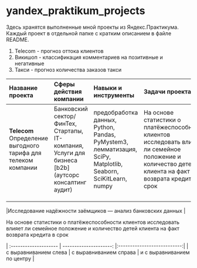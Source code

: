 # yandex_praktikum_projects

Здесь хранятся выполненные мной проекты из Яндекс.Практикума.  
Каждый проект в отдельной папке с кратким описанием в файле README.  

1. Telecom - прогноз оттока клиентов 
2. Викишоп - классификация комментариев на позитивные и негативные
3. Такси - прогноз количества заказов такси


| Название проекта      | Сферы действия компании    |Навыки и инструменты    |   Задачи проекта  | Описание проекта | 
| :-------------------- | :------------------------- |:-----------------------|:------------------|:-----------------|
|**Telecom** Определение выгодного тарифа для телеком компании| Банковский сектор/ФинТех, Стартапы, IT-компания, Услуги для бизнеса [b2b] (аутсорс консалтинг аудит)|предобработка данных, Python, Pandas, PyMystem3, лемматизация, SciPy, Matplotlib, Seaborn, SciKitLearn, numpy|На основе статистики о платёжеспособности клиентов исследовать влияет ли семейное положение и количество детей клиента на факт возврата кредита в срок|                  |
| |                            |                        |                   |                  |
|   |                            |                        |                   |                  |
|               |                            |                        |                   |                  |


|Исследование надёжности заёмщиков — анализ банковских данных
|

На основе статистики о платёжеспособности клиентов исследовать влияет ли семейное положение и количество детей клиента на факт возврата кредита в срок

| :-------------------- | ---------------------: |:---------------------------:|
| с выравниванием слева | с выравниванием справа | и с выравниванием по центру |


